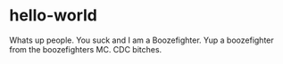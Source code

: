 # hello-world

Whats up people. You suck and I am a Boozefighter. Yup a boozefighter from the boozefighters MC. 
CDC bitches.
